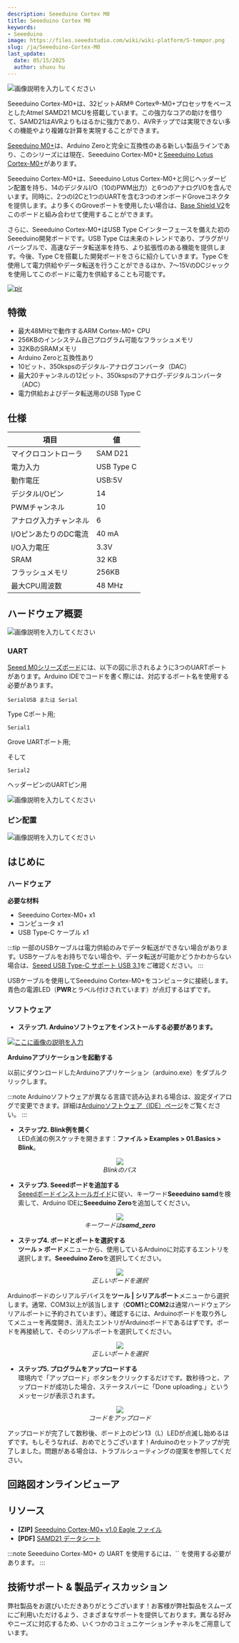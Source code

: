 ```yaml
---
description: Seeeduino Cortex M0
title: Seeeduino Cortex M0
keywords:
- Seeeduino 
image: https://files.seeedstudio.com/wiki/wiki-platform/S-tempor.png
slug: /ja/Seeeduino-Cortex-M0
last_update:
  date: 05/15/2025
  author: shuxu hu
---
```



![画像説明を入力してください](https://files.seeedstudio.com/wiki/Seeeduino-Cortex-M0-/img/102010248-wiki.jpg)

Seeeduino Cortex-M0+は、32ビットARM® Cortex®-M0+プロセッサをベースとしたAtmel SAMD21 MCUを搭載しています。この強力なコアの助けを借りて、SAMD21はAVRよりもはるかに強力であり、AVRチップでは実現できない多くの機能やより複雑な計算を実現することができます。

[Seeeduino M0+](https://www.seeedstudio.com/tag/Seeeduino-M0%2B.html)は、Arduino Zeroと完全に互換性のある新しい製品ラインであり、このシリーズには現在、Seeeduino Cortex-M0+と[Seeeduino Lotus Cortex-M0+](https://www.seeedstudio.com/Seeeduino-Lotus-Cortex-M0-p-2896.html)があります。

Seeeduino Cortex-M0+は、Seeeduino Lotus Cortex-M0+と同じヘッダーピン配置を持ち、14のデジタルI/O（10のPWM出力）と6つのアナログI/Oを含んでいます。同時に、2つのI2Cと1つのUARTを含む3つのオンボードGroveコネクタを提供します。より多くのGroveポートを使用したい場合は、[Base Shield V2](https://www.seeedstudio.com/Base-Shield-V2.html)をこのボードと組み合わせて使用することができます。

さらに、Seeeduino Cortex-M0+はUSB Type Cインターフェースを備えた初のSeeeduino開発ボードです。USB Type Cは未来のトレンドであり、プラグがリバーシブルで、高速なデータ転送率を持ち、より拡張性のある機能を提供します。今後、Type Cを搭載した開発ボードをさらに紹介していきます。Type Cを使用して電力供給やデータ転送を行うことができるほか、7〜15VのDCジャックを使用してこのボードに電力を供給することも可能です。

<!-- <p style=":center"><a href="https://www.seeedstudio.com/Seeeduino-Cortex-M0-p-4070.html" target="_blank"><img src="https://files.seeedstudio.com/wiki/Seeed-WiKi/docs/images/300px-Get_One_Now_Banner-ragular.png" /></a></p> -->

[<p><img src="https://files.seeedstudio.com/wiki/common/Get_One_Now_Banner.png" alt="pir" width={600} height="auto" /></p>](https://www.seeedstudio.com/Seeeduino-Cortex-M0-p-4070.html)

## 特徴

- 最大48MHzで動作するARM Cortex-M0+ CPU
- 256KBのインシステム自己プログラム可能なフラッシュメモリ
- 32KBのSRAMメモリ
- Arduino Zeroと互換性あり
- 10ビット、350kspsのデジタル-アナログコンバータ（DAC）
- 最大20チャンネルの12ビット、350kspsのアナログ-デジタルコンバータ（ADC）
- 電力供給およびデータ転送用のUSB Type C

## 仕様

|項目|値|
|------------|-----------|
|マイクロコントローラ|SAM D21|
|電力入力|USB Type C|
|動作電圧|USB:5V|
|デジタルI/Oピン|14|
|PWMチャンネル|10|
|アナログ入力チャンネル|6|
|I/OピンあたりのDC電流|40 mA|
|I/O入力電圧|3.3V|
|SRAM|32 KB|
|フラッシュメモリ|256KB|
|最大CPU周波数|48 MHz|

## ハードウェア概要

![画像説明を入力してください](https://files.seeedstudio.com/wiki/Seeeduino-Cortex-M0-/img/hardware.png)

### UART

[Seeed M0シリーズボード](https://www.seeedstudio.com/tag/SEEEDUINO-M0%2B.html)には、以下の図に示されるように3つのUARTポートがあります。Arduino IDEでコードを書く際には、対応するポート名を使用する必要があります。

```
SerialUSB または Serial
```
Type Cポート用;

```
Serial1
```
Grove UARTポート用;

そして

```
Serial2
```
ヘッダーピンのUARTピン用

![画像説明を入力してください](https://files.seeedstudio.com/wiki/Seeeduino-Cortex-M0-/img/UART(1).jpg)

### ピン配置

![画像説明を入力してください](https://files.seeedstudio.com/wiki/Seeeduino-Cortex-M0-/img/102010248-pinout.jpg)

## はじめに

### ハードウェア

**必要な材料**

- Seeeduino Cortex-M0+ x1  
- コンピュータ x1  
- USB Type-C ケーブル x1  

:::tip
    一部のUSBケーブルは電力供給のみでデータ転送ができない場合があります。USBケーブルをお持ちでない場合や、データ転送が可能かどうかわからない場合は、[Seeed USB Type-C サポート USB 3.1](https://www.seeedstudio.com/USB-Type-C-to-A-Cable-1Meter-p-4085.html)をご確認ください。
:::

USBケーブルを使用してSeeeduino Cortex-M0+をコンピュータに接続します。青色の電源LED（**PWR**とラベル付けされています）が点灯するはずです。

### ソフトウェア

- **ステップ1. Arduinoソフトウェアをインストールする必要があります。**

[![ここに画像の説明を入力](https://files.seeedstudio.com/wiki/Seeeduino_Stalker_V3_1/images/Download_IDE.png)](https://www.arduino.cc/en/Main/Software)

**Arduinoアプリケーションを起動する**

以前にダウンロードしたArduinoアプリケーション（arduino.exe）をダブルクリックします。

:::note
    Arduinoソフトウェアが異なる言語で読み込まれる場合は、設定ダイアログで変更できます。詳細は[Arduinoソフトウェア（IDE）ページ](https://www.arduino.cc/en/Guide/Environment#languages)をご覧ください。
:::

- **ステップ2. Blink例を開く**  
LED点滅の例スケッチを開きます：**ファイル > Examples > 01.Basics > Blink**。

<div align="center">
  <figure>
    <img src="https://files.seeedstudio.com/wiki/Seeeduino_GPRS/img/select_blink.png" />
    <figcaption><i>Blinkのパス</i></figcaption>
  </figure>
</div>

- **ステップ3. Seeedボードを追加する**  
[Seeedボードインストールガイド](https://wiki.seeedstudio.com/ja/Seeed_Arduino_Boards/)に従い、キーワード**Seeeduino samd**を検索して、Arduino IDEに**Seeeduino Zero**を追加してください。

<div align="center">
  <figure>
    <img src="https://files.seeedstudio.com/wiki/Seeeduino_Lotus_Cortex-M0-/img/board2.png" />
    <figcaption><i>キーワードは<b>samd_zero</b></i></figcaption>
  </figure>
</div>

- **ステップ4. ボードとポートを選択する**  
**ツール > ボード**メニューから、使用しているArduinoに対応するエントリを選択します。**Seeeduino Zero**を選択してください。

<div align="center">
  <figure>
    <img src="https://files.seeedstudio.com/wiki/Seeeduino_Lotus_Cortex-M0-/img/board1.png" />
    <figcaption><i>正しいボードを選択</i></figcaption>
  </figure>
</div>

Arduinoボードのシリアルデバイスを**ツール | シリアルポート**メニューから選択します。通常、COM3以上が該当します（**COM1**と**COM2**は通常ハードウェアシリアルポートに予約されています）。確認するには、Arduinoボードを取り外してメニューを再度開き、消えたエントリがArduinoボードであるはずです。ボードを再接続して、そのシリアルポートを選択してください。

<div align="center">
  <figure>
    <img src="https://files.seeedstudio.com/wiki/Seeeduino_Lotus_Cortex-M0-/img/port.png" />
    <figcaption><i>正しいポートを選択</i></figcaption>
  </figure>
</div>

- **ステップ5. プログラムをアップロードする**  
環境内で「アップロード」ボタンをクリックするだけです。数秒待つと、アップロードが成功した場合、ステータスバーに「Done uploading.」というメッセージが表示されます。

<div align="center">
  <figure>
    <img src="https://files.seeedstudio.com/wiki/Seeeduino_GPRS/img/upload_image.png" />
    <figcaption><i>コードをアップロード</i></figcaption>
  </figure>
</div>

アップロードが完了して数秒後、ボード上のピン13（L）LEDが点滅し始めるはずです。もしそうなれば、おめでとうございます！Arduinoのセットアップが完了しました。問題がある場合は、トラブルシューティングの提案を参照してください。

## 回路図オンラインビューア

<div className="altium-ecad-viewer" data-project-src="https://files.seeedstudio.com/wiki/Seeeduino-Cortex-M0-/res/Seeeduino%20Cortex-M0%2B%20v1.0.zip" style={{borderRadius: '0px 0px 4px 4px', height: 500, borderStyle: 'solid', borderWidth: 1, borderColor: 'rgb(241, 241, 241)', overflow: 'hidden', maxWidth: 1280, maxHeight: 700, boxSizing: 'border-box'}}>
</div>



## リソース

- **[ZIP]** [Seeeduino Cortex-M0+ v1.0 Eagle ファイル](https://files.seeedstudio.com/wiki/Seeeduino-Cortex-M0-/res/Seeeduino%20Cortex-M0%2B%20v1.0.zip)
- **[PDF]** [SAMD21 データシート](https://files.seeedstudio.com/wiki/Seeeduino-Cortex-M0-/res/SAM-D21-Datasheet.pdf)



:::note
        Seeeduino Cortex-M0+ の UART を使用するには、`` を使用する必要があります。
:::


## 技術サポート & 製品ディスカッション

弊社製品をお選びいただきありがとうございます！お客様が弊社製品をスムーズにご利用いただけるよう、さまざまなサポートを提供しております。異なる好みやニーズに対応するため、いくつかのコミュニケーションチャネルをご用意しています。

<div class="button_tech_support_container">
<a href="https://forum.seeedstudio.com/" class="button_forum"></a> 
<a href="https://www.seeedstudio.com/contacts" class="button_email"></a>
</div>

<div class="button_tech_support_container">
<a href="https://discord.gg/eWkprNDMU7" class="button_discord"></a> 
<a href="https://github.com/Seeed-Studio/wiki-documents/discussions/69" class="button_discussion"></a>
</div>